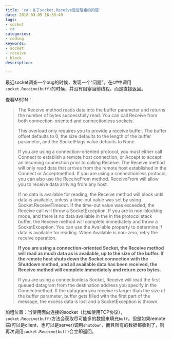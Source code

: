 ```yaml
---
title: 'c#：关于socket.Receive是否阻塞的问题'
date: 2018-03-05 16:38:40
tags:
- socket
- c#
categories: 
- coding
keywords: 
- socket
- receive
- block
description: 

---
```




最近socket调查一个bug的时候，发现一个“问题”。在c#中调用`socket.Receive(buff)`的时候，并没有阻塞当前线程，而是直接返回。

<!--more-->

查看MSDN：

> The Receive method reads data into the buffer parameter and returns the number of bytes successfully read. You can call Receive from both connection-oriented and connectionless sockets.
>
> This overload only requires you to provide a receive buffer. The buffer offset defaults to 0, the size defaults to the length of the buffer parameter, and the SocketFlags value defaults to None.
>
> If you are using a connection-oriented protocol, you must either call Connect to establish a remote host connection, or Accept to accept an incoming connection prior to calling Receive. The Receive method will only read data that arrives from the remote host established in the Connect or Acceptmethod. If you are using a connectionless protocol, you can also use the ReceiveFrom method. ReceiveFrom will allow you to receive data arriving from any host.
>
> If no data is available for reading, the Receive method will block until data is available, unless a time-out value was set by using Socket.ReceiveTimeout. If the time-out value was exceeded, the Receive call will throw a SocketException. If you are in non-blocking mode, and there is no data available in the in the protocol stack buffer, the Receive method will complete immediately and throw a SocketException. You can use the Available property to determine if data is available for reading. When Available is non-zero, retry the receive operation.
>
> **If you are using a connection-oriented Socket, the Receive method will read as much data as is available, up to the size of the buffer. If the remote host shuts down the Socket connection with the Shutdown method, and all available data has been received, the Receive method will complete immediately and return zero bytes.**
>
> If you are using a connectionless Socket, Receive will read the first queued datagram from the destination address you specify in the Connectmethod. If the datagram you receive is larger than the size of the buffer parameter, buffer gets filled with the first part of the message, the excess data is lost and a SocketException is thrown.

加粗位置：当使用面向连接的socket（比如使用TCP协议），`socket.Receive(buff)`方法会获取尽可能多的数据来填充`buff`。但是如果remote端(可以是client，也可以是server)调用`shutdown`，而且所有的数据都收到了，则再次调用`socket.Receive(buff)`会立即返回。